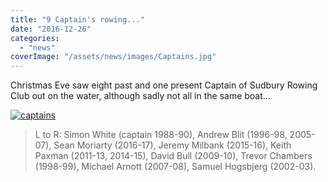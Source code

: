 ```yaml
---
title: "9 Captain's rowing..."
date: "2016-12-26"
categories:
  - "news"
coverImage: "/assets/news/images/Captains.jpg"
---
```


Christmas Eve saw eight past and one present Captain of Sudbury Rowing Club out on the water, although sadly not all in the same boat...

[![captains](/assets/news/images/Captains-1024x632.jpg)](http://sudburyrowingclub.org.uk/wp-content/uploads/2016/12/Captains.jpg)

> L to R: Simon White (captain 1988-90), Andrew Blit (1996-98, 2005-07), Sean Moriarty (2016-17), Jeremy Milbank (2015-16), Keith Paxman (2011-13, 2014-15), David Bull (2009-10), Trevor Chambers (1998-99), Michael Arnott (2007-08), Samuel Hogsbjerg (2002-03).

